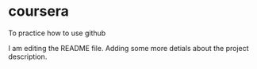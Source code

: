# coursera
To practice how to use github

I am editing the README file. Adding some more detials about the project description.
